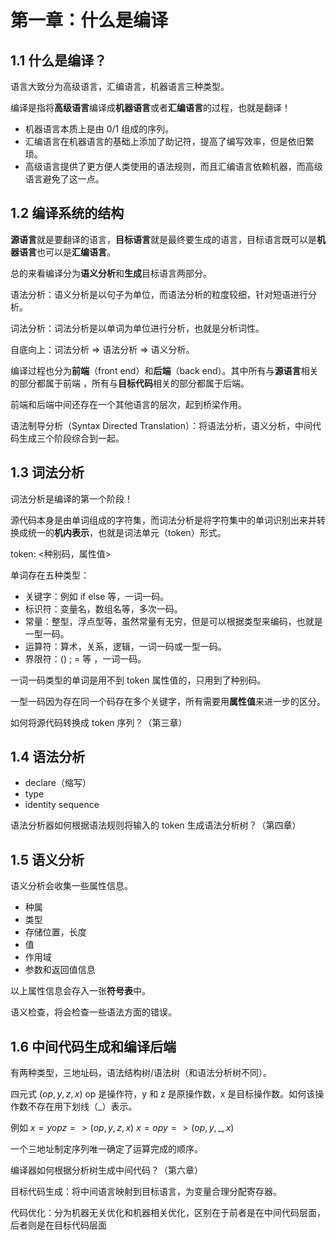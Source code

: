 # 第一章：什么是编译

## 1.1 什么是编译？

语言大致分为高级语言，汇编语言，机器语言三种类型。

编译是指将**高级语言**编译成**机器语言**或者**汇编语言**的过程，也就是翻译！

* 机器语言本质上是由 0/1 组成的序列。
* 汇编语言在机器语言的基础上添加了助记符，提高了编写效率，但是依旧繁琐。
* 高级语言提供了更方便人类使用的语法规则，而且汇编语言依赖机器，而高级语言避免了这一点。

## 1.2 编译系统的结构

**源语言**就是要翻译的语言，**目标语言**就是最终要生成的语言，目标语言既可以是**机器语言**也可以是**汇编语言**。

总的来看编译分为**语义分析**和**生成**目标语言两部分。

语法分析：语义分析是以句子为单位，而语法分析的粒度较细，针对短语进行分析。

词法分析：词法分析是以单词为单位进行分析，也就是分析词性。 

自底向上：词法分析 => 语法分析 => 语义分析。

编译过程也分为**前端**（front end）和**后端**（back end）。其中所有与**源语言**相关的部分都属于前端 ，所有与**目标代码**相关的部分都属于后端。

前端和后端中间还存在一个其他语言的层次，起到桥梁作用。

语法制导分析（Syntax Directed Translation）：将语法分析，语义分析，中间代码生成三个阶段综合到一起。

## 1.3 词法分析

词法分析是编译的第一个阶段！

源代码本身是由单词组成的字符集，而词法分析是将字符集中的单词识别出来并转换成统一的**机内表示**，也就是词法单元（token）形式。

token: <种别码，属性值> 

单词存在五种类型：
* 关键字：例如 if else 等，一词一码。
* 标识符：变量名，数组名等，多次一码。
* 常量：整型，浮点型等，虽然常量有无穷，但是可以根据类型来编码，也就是一型一码。
* 运算符：算术，关系，逻辑，一词一码或一型一码。
* 界限符：() ; = 等 ，一词一码。

一词一码类型的单词是用不到 token 属性值的，只用到了种别码。

一型一码因为存在同一个码存在多个关键字，所有需要用**属性值**来进一步的区分。

如何将源代码转换成 token 序列？（第三章）

## 1.4 语法分析

* <D> declare（缩写）
* <T> type 
* <IDS> identity sequence 

语法分析器如何根据语法规则将输入的 token 生成语法分析树？（第四章）

## 1.5 语义分析

语义分析会收集一些属性信息。
* 种属
* 类型
* 存储位置，长度
* 值
* 作用域
* 参数和返回值信息

以上属性信息会存入一张**符号表**中。

语义检查，将会检查一些语法方面的错误。

## 1.6 中间代码生成和编译后端

有两种类型，三地址码，语法结构树/语法树（和语法分析树不同）。

四元式 $(op,y,z,x)$ op 是操作符，y 和 z 是原操作数，x 是目标操作数。如何该操作数不存在用下划线（_）表示。

例如 $x = y op z => (op,y,z,x)$ $x = op y => (op,y,\_,x)$

一个三地址制定序列唯一确定了运算完成的顺序。

编译器如何根据分析树生成中间代码？（第六章）

目标代码生成：将中间语言映射到目标语言，为变量合理分配寄存器。

代码优化：分为机器无关优化和机器相关优化，区别在于前者是在中间代码层面，后者则是在目标代码层面
